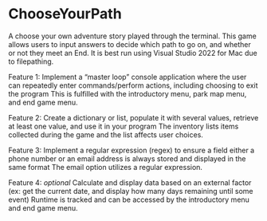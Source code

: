 # ChooseYourPath
A choose your own adventure story played through the terminal. This game allows users to input answers to decide which path to go on, and whether or not they meet an End. It is best run using Visual Studio 2022 for Mac due to filepathing.

Feature 1: Implement a “master loop” console application where the user can repeatedly enter commands/perform actions, including choosing to exit the program
This is fulfilled with the introductory menu, park map menu, and end game menu.

Feature 2: Create a dictionary or list, populate it with several values, retrieve at least one value, and use it in your program
The inventory lists items collected during the game and the list affects user choices.

Feature 3: Implement a regular expression (regex) to ensure a field either a phone number or an email address is always stored and displayed in the same format
The email option utilizes a regular expression.

Feature 4: *optional* Calculate and display data based on an external factor (ex: get the current date, and display how many days remaining until some event)
Runtime is tracked and can be accessed by the introductory menu and end game menu.
